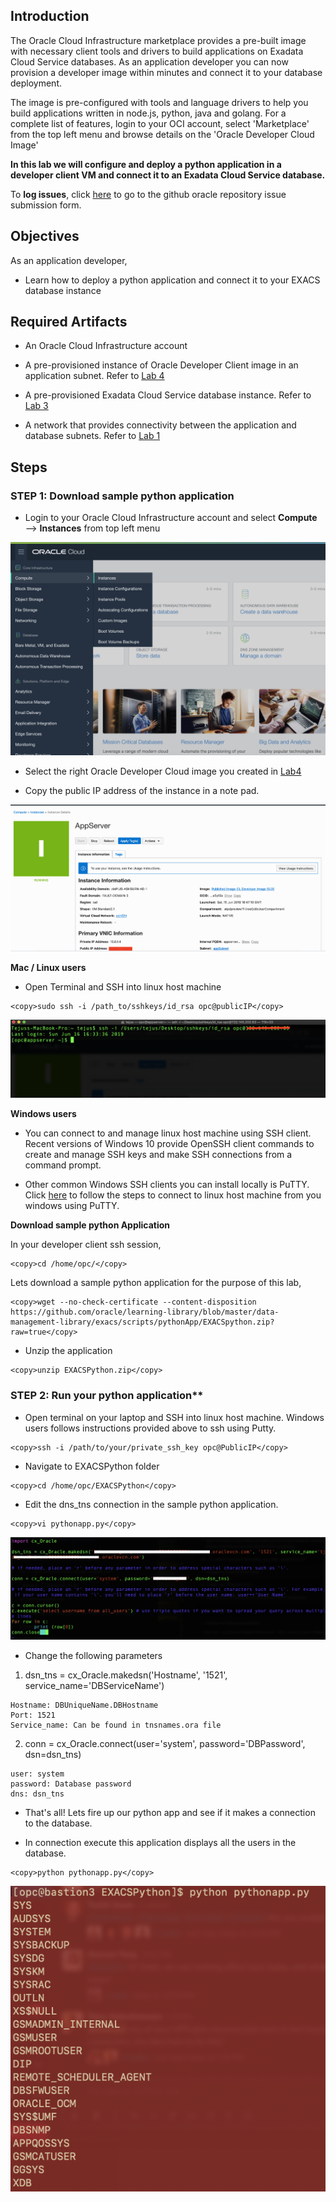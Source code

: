 ## Introduction

The Oracle Cloud Infrastructure marketplace provides a pre-built image with necessary client tools and drivers to build applications on Exadata Cloud Service databases. As an application developer you can now provision a developer image within minutes and connect it to your database deployment.

The image is pre-configured with tools and language drivers to help you build applications written in node.js, python, java and golang.
For a complete list of features, login to your OCI account, select 'Marketplace' from the top left menu and browse details on the 'Oracle Developer Cloud Image'

**In this lab we will configure and deploy a python application in a developer client VM and connect it to an Exadata Cloud Service database.**

To **log issues**, click [here](https://github.com/oracle/learning-library/issues/new) to go to the github oracle repository issue submission form.

## Objectives

As an application developer,
- Learn how to deploy a python application and connect it to your EXACS database instance

## Required Artifacts

- An Oracle Cloud Infrastructure account

- A pre-provisioned instance of Oracle Developer Client image in an application subnet. Refer to [Lab 4](ConfigureDevClient.md)

- A pre-provisioned Exadata Cloud Service database instance. Refer to [Lab 3](./ProvisionDatabase.md)

- A network that provides connectivity between the application and database subnets. Refer to [Lab 1](./EXACS-Networking.md)

## Steps

### STEP 1: Download sample python application

- Login to your Oracle Cloud Infrastructure account and select **Compute** —> **Instances** from top left menu

![](./images/pythonApp/Compute1.png " ")

- Select the right Oracle Developer Cloud image you created in [Lab4](ConfigureDevClient.md) 

- Copy the public IP address of the instance in a note pad. 

![](./images/pythonApp/Compute2.png " ")


**Mac / Linux users**

- Open Terminal and SSH into linux host machine

```
<copy>sudo ssh -i /path_to/sshkeys/id_rsa opc@publicIP</copy>
```

![](./images/pythonApp/SSH1.png " ")

**Windows users**

- You can connect to and manage linux host machine using SSH client. Recent versions of Windows 10 provide OpenSSH client commands to create and manage SSH keys and make SSH connections from a command prompt.

- Other common Windows SSH clients you can install locally is PuTTY. Click [here](https://docs.microsoft.com/en-us/azure/virtual-machines/linux/ssh-from-windows) to follow the steps to connect to linux host machine from you windows using PuTTY.

**Download sample python Application**

In your developer client ssh session,

```
<copy>cd /home/opc/</copy>
```

Lets download a sample python application for the purpose of this lab,

```
<copy>wget --no-check-certificate --content-disposition https://github.com/oracle/learning-library/blob/master/data-management-library/exacs/scripts/pythonApp/EXACSpython.zip?raw=true</copy>
```

- Unzip the application 

```
<copy>unzip EXACSPython.zip</copy>
```


### STEP 2: Run your python application**


- Open terminal on your laptop and SSH into linux host machine. Windows users follows instructions provided above to ssh using Putty.

```
<copy>ssh -i /path/to/your/private_ssh_key opc@PublicIP</copy>
```

- Navigate to EXACSPython folder

```
<copy>cd /home/opc/EXACSPython</copy>
```

- Edit the dns_tns connection in the sample python application.

```
<copy>vi pythonapp.py</copy>
```

![](./images/pythonApp/editpythonapp.png " ")

- Change the following parameters

1. dsn_tns = cx_Oracle.makedsn('Hostname', '1521', service_name='DBServiceName')
```
Hostname: DBUniqueName.DBHostname
Port: 1521
Service_name: Can be found in tnsnames.ora file
```

2. conn = cx_Oracle.connect(user='system', password='DBPassword', dsn=dsn_tns)

```
user: system
password: Database password
dns: dsn_tns
```

- That's all! Lets fire up our python app and see if it makes a connection to the database.

- In connection execute this application displays all the users in the database.

```
<copy>python pythonapp.py</copy>
```

![](./images/pythonApp/pythonSuccess.png " ")
